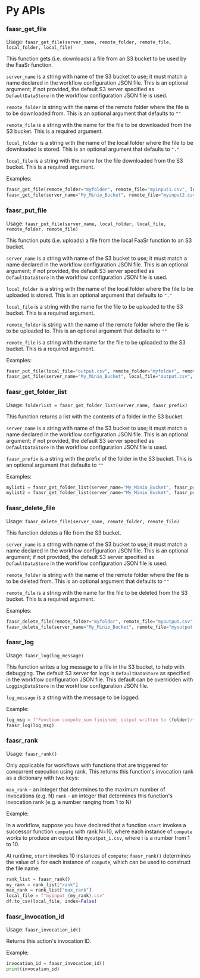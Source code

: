 # Py APIs

### faasr_get_file

Usage: `faasr_get_file(server_name, remote_folder, remote_file, local_folder, local_file)`

This function gets (i.e. downloads) a file from an S3 bucket to be used by the FaaSr function.

`server_name` is a string with name of the S3 bucket to use; it must match a name declared in the workflow configuration JSON file.
This is an optional argument; if not provided, the default S3 server specified as `DefaultDataStore` in the workflow configuration JSON file is used.

`remote_folder` is string with the name of the remote folder where the file is to be downloaded from. This is an optional argument that defaults to `""`

`remote_file` is a string with the name for the file to be downloaded from the S3 bucket. This is a required argument.

`local_folder` is a string with the name of the local folder where the file to be downloaded is stored. This is an optional argument that defaults to `"."`

`local_file` is a string with the name for the file downloaded from the S3 bucket. This is a required argument.

Examples:

```py
faasr_get_file(remote_folder="myfolder", remote_file="myinput1.csv", local_file="input1.csv")
faasr_get_file(server_name="My_Minio_Bucket", remote_file="myinput2.csv", local_file="input2.csv")
```

### faasr_put_file

Usage: `faasr_put_file(server_name, local_folder, local_file, remote_folder, remote_file)`

This function puts (i.e. uploads) a file from the local FaaSr function to an S3 bucket.

`server_name` is a string with name of the S3 bucket to use; it must match a name declared in the workflow configuration JSON file.
This is an optional argument; if not provided, the default S3 server specified as `DefaultDataStore` in the workflow configuration JSON file is used.

`local_folder` is a string with the name of the local folder where the file to be uploaded is stored. This is an optional argument that defaults to `"."`

`local_file` is a string with the name for the file to be uploaded to the S3 bucket. This is a required argument.

`remote_folder` is string with the name of the remote folder where the file is to be uploaded to. This is an optional argument that defaults to `""`

`remote_file` is a string with the name for the file to be uploaded to the S3 bucket. This is a required argument.


Examples:

```py
faasr_put_file(local_file="output.csv", remote_folder="myfolder", remote_file="myoutput.csv")
faasr_get_file(server_name="My_Minio_Bucket", local_file="output.csv", remote_file="myoutput.csv")
```

### faasr_get_folder_list

Usage: `folderlist = faasr_get_folder_list(server_name, faasr_prefix)`

This function returns a list with the contents of a folder in the S3 bucket. 

`server_name` is a string with name of the S3 bucket to use; it must match a name declared in the workflow configuration JSON file.
This is an optional argument; if not provided, the default S3 server specified as `DefaultDataStore` in the workflow configuration JSON file is used.

`faasr_prefix` is a string with the prefix of the folder in the S3 bucket. This is an optional argument that defaults to `""`

Examples:

```py
mylist1 = faasr_get_folder_list(server_name="My_Minio_Bucket", faasr_prefix="myfolder")
mylist2 = faasr_get_folder_list(server_name="My_Minio_Bucket", faasr_prefix="myfolder/mysubfolder")
```

### faasr_delete_file

Usage: `faasr_delete_file(server_name, remote_folder, remote_file)`

This function deletes a file from the S3 bucket.

`server_name` is a string with name of the S3 bucket to use; it must match a name declared in the workflow configuration JSON file.
This is an optional argument; if not provided, the default S3 server specified as `DefaultDataStore` in the workflow configuration JSON file is used.

`remote_folder` is string with the name of the remote folder where the file is to be deleted from. This is an optional argument that defaults to `""`

`remote_file` is a string with the name for the file to be deleted from the S3 bucket. This is a required argument.

Examples:

```py
faasr_delete_file(remote_folder="myfolder", remote_file="myoutput.csv")
faasr_delete_file(server_name="My_Minio_Bucket", remote_file="myoutput.csv")
```

### faasr_log

Usage: `faasr_log(log_message)`

This function writes a log message to a file in the S3 bucket, to help with debugging.
The default S3 server for logs is `DefaultDataStore` as specified in the workflow configuration JSON file.
This default can be overridden with `LoggingDataStore` in the workflow configuration JSON file.

`log_message` is a string with the message to be logged.

Example:

```py
log_msg = f"Function compute_sum finished; output written to {folder}/{output} in default S3 bucket"
faasr_log(log_msg)
```

### faasr_rank

Usage: `faasr_rank()`

Only applicable for workflows with functions that are triggered for concurrent execution using rank.
This returns this function's invocation rank as a dictionary with two keys:

`max_rank` - an integer that determines to the maximum number of invocations (e.g. N)
`rank` - an integer that determines this function's invocation rank (e.g. a number ranging from 1 to N)

Example:

In a workflow, suppose you have declared that a function `start` invokes a successor function `compute` with rank N=10, where each instance of `compute` works to produce an output file `myoutput_i.csv`, where i is a number from 1 to 10.

At runtime, `start` invokes 10 instances of `compute`; `faasr_rank()` determines the value of `i` for each instance of `compute`, which can be used to construct the file name:

```py
rank_list = faasr_rank()
my_rank = rank_list["rank"]
max_rank = rank_list["max_rank"]
local_file = f"myinput_{my_rank}.csv"
df.to_csv(local_file, index=False)
```

### faasr_invocation_id

Usage: `faasr_invocation_id()`

Returns this action's invocation ID.

Example:

```py
invocation_id = faasr_invocation_id()
print(invocation_id)
```
